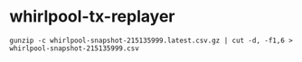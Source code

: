 # whirlpool-tx-replayer


```
gunzip -c whirlpool-snapshot-215135999.latest.csv.gz | cut -d, -f1,6 > whirlpool-snapshot-215135999.csv 
```